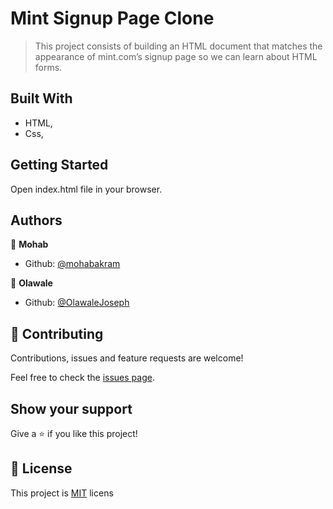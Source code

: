 # Mint Signup Page Clone

> This project consists of building an HTML document that matches the appearance of mint.com’s signup page so we can learn about HTML forms.

## Built With

- HTML,
- Css,

## Getting Started

Open index.html file in your browser.

## Authors

👤 **Mohab**

- Github: [@mohabakram](https://github.com/mohabakram)

👤 **Olawale**

- Github: [@OlawaleJoseph](https://github.com/OlawaleJoseph)

## 🤝 Contributing

Contributions, issues and feature requests are welcome!

Feel free to check the [issues page](issues/).

## Show your support

Give a ⭐️ if you like this project!

## 📝 License

This project is [MIT](lic.url) licens
